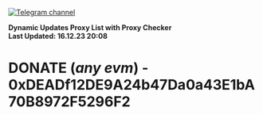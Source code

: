 [![Telegram channel](https://img.shields.io/endpoint?url=https://runkit.io/damiankrawczyk/telegram-badge/branches/master?url=https://t.me/n4z4v0d)](https://t.me/n4z4v0d) 

**Dynamic Updates Proxy List with Proxy Checker**  
**Last Updated: 16.12.23 20:08**

# DONATE (_any evm_) - 0xDEADf12DE9A24b47Da0a43E1bA70B8972F5296F2

